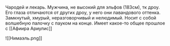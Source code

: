 Чародей и лекарь. Мужчина, не высокий для эльфов (183см), тк дроу. 
Его глаза отличаются от других дроу, у него они лавандового оттенка.
Замкнутый, хмурый, неразговорчивый и нелюдимый. Носит с собой волшебную палочку с пауком на конце. 
Имеет какое-то общее прошлое с [[Афиира Ариулис]]


![[Нимаэль.png]]